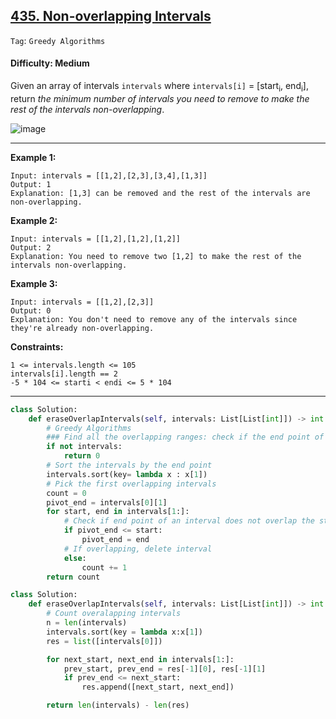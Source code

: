 ## [435. Non-overlapping Intervals](https://leetcode.com/problems/non-overlapping-intervals)

```Tag```: ```Greedy Algorithms```

#### Difficulty: Medium

Given an array of intervals ```intervals``` where ```intervals[i]``` = [start<sub>i</sub >, end<sub>i</sub>], return _the minimum number of intervals you need to remove to make the rest of the intervals non-overlapping_.

![image](https://user-images.githubusercontent.com/35042430/210716590-f53a7d83-1494-44cd-9f0b-43fce7e48264.png)

---

__Example 1:__
```
Input: intervals = [[1,2],[2,3],[3,4],[1,3]]
Output: 1
Explanation: [1,3] can be removed and the rest of the intervals are non-overlapping.
```

__Example 2:__
```
Input: intervals = [[1,2],[1,2],[1,2]]
Output: 2
Explanation: You need to remove two [1,2] to make the rest of the intervals non-overlapping.
```

__Example 3:__
```
Input: intervals = [[1,2],[2,3]]
Output: 0
Explanation: You don't need to remove any of the intervals since they're already non-overlapping.
```

__Constraints:__
```
1 <= intervals.length <= 105
intervals[i].length == 2
-5 * 104 <= starti < endi <= 5 * 104
```

---

```Python
class Solution:
    def eraseOverlapIntervals(self, intervals: List[List[int]]) -> int:
        # Greedy Algorithms
        ### Find all the overlapping ranges: check if the end point of an interval overlapped the start point of other interval
        if not intervals:
            return 0
        # Sort the intervals by the end point
        intervals.sort(key= lambda x : x[1])
        # Pick the first overlapping intervals
        count = 0
        pivot_end = intervals[0][1]
        for start, end in intervals[1:]:
            # Check if end point of an interval does not overlap the start point of other interval
            if pivot_end <= start:
                pivot_end = end
            # If overlapping, delete interval
            else:
                count += 1
        return count
```

```Python
class Solution:
    def eraseOverlapIntervals(self, intervals: List[List[int]]) -> int:
        # Count overalapping intervals
        n = len(intervals)
        intervals.sort(key = lambda x:x[1])
        res = list([intervals[0]])

        for next_start, next_end in intervals[1:]:
            prev_start, prev_end = res[-1][0], res[-1][1]
            if prev_end <= next_start:
                res.append([next_start, next_end])

        return len(intervals) - len(res)
```
